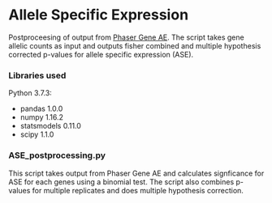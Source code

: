 # Allele Specific Expression

Postproceesing of output from [Phaser Gene AE](https://github.com/secastel/phaser/tree/master/phaser_gene_ae). The script takes gene allelic counts as input and outputs fisher combined and multiple hypothesis corrected p-values for allele specific expression (ASE).

### Libraries used

Python 3.7.3:

* pandas 1.0.0
* numpy 1.16.2
* statsmodels 0.11.0
* scipy 1.1.0

### ASE_postprocessing.py

This script takes output from Phaser Gene AE and calculates signficance for ASE for each genes using a binomial test. The script also combines p-values for multiple replicates and does multiple hypothesis correction.
